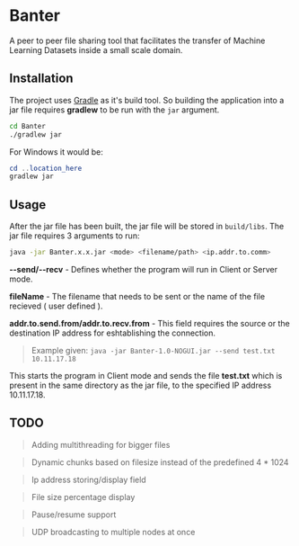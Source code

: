 # Banter
A peer to peer file sharing tool that facilitates the transfer of Machine Learning Datasets inside a small scale domain.

## Installation
The project uses [Gradle](https://gradle.org/) as it's build tool. So building the application into a jar file requires **gradlew** to be run with the `jar` argument.

```bash
cd Banter
./gradlew jar
```

For Windows it would be:
```powershell
cd ..location_here
gradlew jar
```

## Usage
After the jar file has been built, the jar file will be stored in `build/libs`. The jar file requires 3 arguments to run:

```bash
java -jar Banter.x.x.jar <mode> <filename/path> <ip.addr.to.comm>
```
**--send/--recv** - Defines whether the program will run in Client or Server mode.

**fileName** - The filename that needs to be sent or the name of the file recieved ( user defined ).

**addr.to.send.from/addr.to.recv.from** - This field requires the source or the destination IP address for eshtablishing the connection.

> Example given:
`java -jar Banter-1.0-NOGUI.jar --send test.txt 10.11.17.18`

This starts the program in Client mode and sends the file **test.txt** which is present in the same directory as the jar file, to the specified IP address 10.11.17.18.

## TODO
> Adding multithreading for bigger files

> Dynamic chunks based on filesize instead of the predefined 4 * 1024

> Ip address storing/display field

> File size percentage display

> Pause/resume support

> UDP broadcasting to multiple nodes at once

